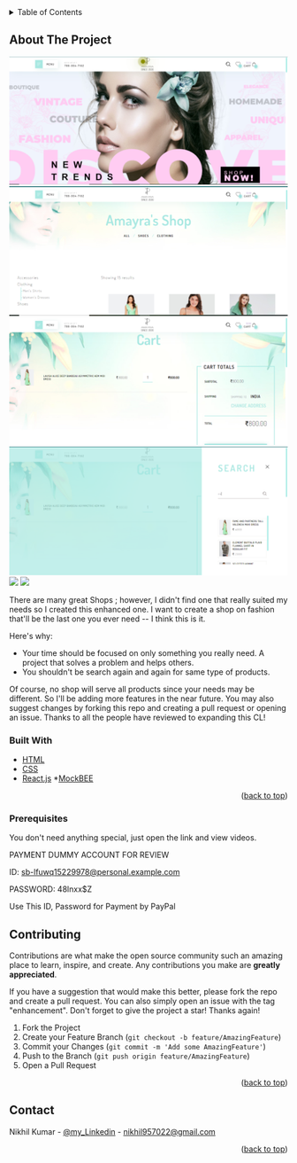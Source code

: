 <div id="top"></div>
<!--
*** Thanks for checking out my Project. If you have a suggestion
*** that would make this better, please fork the repo and create a pull request
*** or simply open an issue with the tag "enhancement".
*** Don't forget to give the project a star!
*** Thanks again! Now go create something AMAZING! :D
-->






<!-- TABLE OF CONTENTS -->
<details>
  <summary>Table of Contents</summary>
  <ol>
    <li>HomePage</li>
    <li>Login/Logout</li>
    <li>Sign Up</li>
    <li>Payment (paypal)</li>
    <li>Search Products</li>
    <li>View Products</li>
    <li>Add to wishlist</li>
    <li>Add to Cart</li>
    <li>Single Product Page</li>
    <li>Responisve</li>
  </ol>
</details>



<!-- ABOUT THE PROJECT -->
## About The Project
![](screenshots/1.PNG)
![](screenshots/2.PNG)
![](screenshots/3.PNG)
![](screenshots/4.PNG)
![](screenshots/5PNG)
![](screenshots/6PNG)

There are many great Shops ; however, I didn't find one that really suited my needs so I created this enhanced one. I want to create a shop on fashion that'll be the last one you ever need -- I think this is it.

Here's why:
* Your time should be focused on only something you really need. A project that solves a problem and helps others.
* You shouldn't be search again and again for same type of products.

Of course, no shop will serve all products since your needs may be different. So I'll be adding more features in the near future. You may also suggest changes by forking this repo and creating a pull request or opening an issue. Thanks to all the people have reviewed to expanding this CL!



### Built With


* [HTML](https://www.w3schools.com/html/)
* [CSS](https://www.w3schools.com/css/)
* [React.js](https://reactjs.org/)
*[MockBEE](http://mockbee.netlify.app/docs)

<p align="right">(<a href="#top">back to top</a>)</p>





### Prerequisites

You don't need anything special, just open the link and view videos.

PAYMENT DUMMY ACCOUNT FOR REVIEW


 ID: sb-lfuwq15229978@personal.example.com

 PASSWORD: 48lnxx$Z

Use This ID, Password for Payment by PayPal





<!-- ROADMAP -->

## Contributing

Contributions are what make the open source community such an amazing place to learn, inspire, and create. Any contributions you make are **greatly appreciated**.

If you have a suggestion that would make this better, please fork the repo and create a pull request. You can also simply open an issue with the tag "enhancement".
Don't forget to give the project a star! Thanks again!

1. Fork the Project
2. Create your Feature Branch (`git checkout -b feature/AmazingFeature`)
3. Commit your Changes (`git commit -m 'Add some AmazingFeature'`)
4. Push to the Branch (`git push origin feature/AmazingFeature`)
5. Open a Pull Request

<p align="right">(<a href="#top">back to top</a>)</p>



<!-- LICENSE -->


<!-- CONTACT -->
## Contact

Nikhil Kumar  - [@my_Linkedin](https://www.linkedin.com/in/nikhil-kumar-881723151/) - nikhil957022@gmail.com



<p align="right">(<a href="#top">back to top</a>)</p>




<!-- MARKDOWN LINKS & IMAGES -->


[linkedin-shield]: https://img.shields.io/badge/-LinkedIn-black.svg?style=for-the-badge&logo=linkedin&colorB=555


